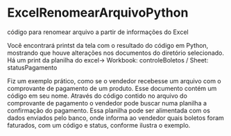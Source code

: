 # ExcelRenomearArquivoPython
código para renomear arquivo a partir de informações do Excel

Você encontrará printst da tela com o resultado do código em Python, mostrando que houve alterações nos documentos do diretório selecionado.
Há um print da planilha do excel-> Workbook: controleBoletos /  Sheet: statusPagamento

Fiz um exemplo prático, como se o vendedor recebesse um arquivo com o comprovante de pagamento de um produto. Esse documento contém um código em seu nome.
Através do código contido no arquivo do comprovante de pagamento o vendedor pode buscar numa planilha a confirmação do pagamento.
Essa planilha pode ser alimentada com os dados enviados pelo banco, onde informa ao vendedor quais boletos foram faturados, com um código e status, conforme ilustra o exemplo.
